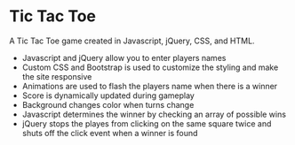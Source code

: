 <html>

<body>
    <h1>Tic Tac Toe</h1>
    <p>A Tic Tac Toe game created in Javascript, jQuery, CSS, and HTML.</p>
    <ul>
        <li>Javascript and jQuery allow you to enter players names</li>
        <li>Custom CSS and Bootstrap is used to customize the styling and make the site responsive</li>
        <li>Animations are used to flash the players name when there is a winner</li>
        <li>Score is dynamically updated during gameplay</li>
        <li>Background changes color when turns change</li>
        <li>Javascript determines the winner by checking an array of possible wins</li>
        <li>jQuery stops the playes from clicking on the same square twice and shuts off the click event when a winner
            is found</li>
    </ul>

</body>

</html>